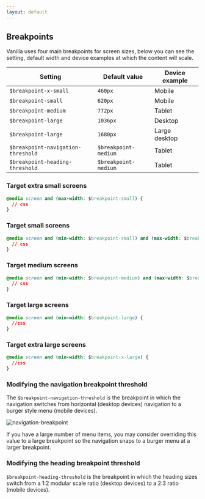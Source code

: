 ```yaml
---
layout: default
---
```


## Breakpoints

Vanilla uses four main breakpoints for screen sizes, below you can see the setting, default width and device examples at which the content will scale.

| Setting                            | Default value        | Device example |
| ---------------------------------- | -------------------- | -------------- |
| `$breakpoint-x-small`              | `460px`              | Mobile         |
| `$breakpoint-small`                | `620px`              | Mobile         |
| `$breakpoint-medium`               | `772px`              | Tablet         |
| `$breakpoint-large`                | `1036px`             | Desktop        |
| `$breakpoint-large`                | `1680px`             | Large desktop  |
| `$breakpoint-navigation-threshold` | `$breakpoint-medium` | Tablet         |
| `$breakpoint-heading-threshold`    | `$breakpoint-medium` | Tablet         |

### Target extra small screens

```css
@media screen and (max-width: $breakpoint-small) {
  // css
}
```

### Target small screens

```css
@media screen and (min-width: $breakpoint-small) and (max-width: $breakpoint-medium) {
  // css
}
```

### Target medium screens

```css
@media screen and (min-width: $breakpoint-medium) and (max-width: $breakpoint-large) {
  // css
}
```

### Target large screens

```css
@media screen and (min-width: $breakpoint-large) {
  //css
}
```

### Target extra large screens

```css
@media screen and (min-width: $breakpoint-x-large) {
  //css
}
```

### Modifying the navigation breakpoint threshold

The `$breakpoint-navigation-threshold` is the breakpoint in which the navigation switches from horizontal (desktop devices) navigation to a burger style menu (mobile devices).

<img class="p-image--bordered" src="https://assets.ubuntu.com/v1/68db306c-global-layout-breakpoint-navigation.png" alt="navigation-breakpoint">

If you have a large number of menu items, you may consider overriding this value to a large breakpoint so the navigation snaps to a burger menu at a larger breakpoint.

### Modifying the heading breakpoint threshold

`$breakpoint-heading-threshold` is the breakpoint in which the heading sizes switch from a 1:2 modular scale ratio (desktop devices) to a 2:3 ratio (mobile devices).
